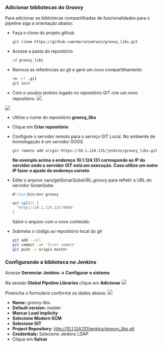 ### Adicionar bibliotecas do Groovy

Para adicionar as bibliotecas compartilhadas de funcionalidades para o pipeline siga a orientação abaixo:
- Faça o clone do projeto github
  ```bash
  git clone https://github.com/marcelomrwin/groovy_libs.git
  ```
- Acesse a pasta do repositório
  ```bash
  cd groovy_libs
  ```
- Remova as referências ao git e gere um novo compartilhamento
  ```bash
  rm -rf .git
  git init  
  ```
- Com o usuário jenkins logado no repositório GIT crie um novo repositório.
![](/images/fig79.png)</br>

![](/images/fig80.png)</br>
  - Utilize o nome do repositório **groovy_libs**
  - Clique em **Criar repositório**  

- Configure o servidor remoto para o serviço GIT Local. No ambiente de homologação é um servidor GOGS
  ```bash
  git remote add origin https://10.1.124.131/jenkins/groovy_libs.git
  ```
  **No exemplo acima o endereço 10.1.124.131 corresponde ao IP do servidor onde o servidor GIT está em execução. Caso utilize um outro IP fazer o ajuste do endereço correto**
- Edite o arquivo vars/getSonarQubeURL.groovy para refletir a URL do servidor SonarQube.
  ```groovy
  #!/usr/bin/env groovy

  def call() {
    "http://10.1.124.133:9000"
  }
  ```
  Salve o arquivo com o novo conteúdo.

- Submeta o código ao repositório local do git
  ```bash
  git add --all
  git commit -am 'first commit'
  git push -u origin master
  ```
### Configurando a biblioteca no Jenkins
Acesse **Gerenciar Jenkins &rarr; Configurar o sistema**

Na sessão **Global Pipeline Libraries** clique em **Adicionar**
![](/images/fig81.png)

Preencha o formulário conforme os dados abaixo:
![](/images/fig82.png)</br>
- **Name:** groovy-libs
- **Default version:** master
- **Marcar Load implicity**
- **Selecione Modern SCM**
- **Selecione GIT**
- **Project Repository:** http://10.1.124.131/jenkins/groovy_libs.git
- **Credentials:** Selecione Jenkins LDAP
- Clique em **Salvar**
